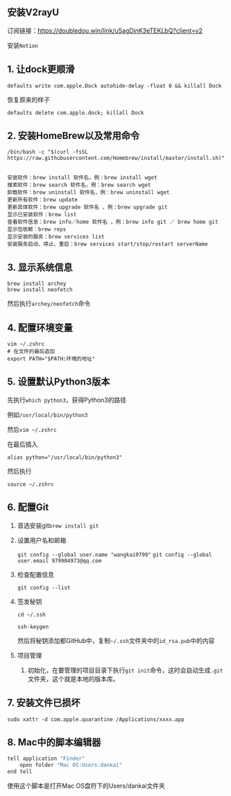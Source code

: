 ## 安装V2rayU

订阅链接：https://doubledou.win/link/u5agDinK3eTEKLbQ?client=v2

安装`Notion`

## 1. 让dock更顺滑

```shell
defaults write com.apple.Dock autohide-delay -float 0 && killall Dock
```

恢复原来的样子

```shell
defaults delete com.apple.dock; killall Dock
```

## 2. 安装HomeBrew以及常用命令

```shell
/bin/bash -c "$(curl -fsSL https://raw.githubusercontent.com/Homebrew/install/master/install.sh)"


安装软件：brew install 软件名，例：brew install wget
搜索软件：brew search 软件名，例：brew search wget
卸载软件：brew uninstall 软件名，例：brew uninstall wget
更新所有软件：brew update
更新具体软件：brew upgrade 软件名 ，例：brew upgrade git
显示已安装软件：brew list
查看软件信息：brew info／home 软件名 ，例：brew info git ／ brew home git
显示包依赖：brew reps
显示安装的服务：brew services list
安装服务启动、停止、重启：brew services start/stop/restart serverName
```

## 3. 显示系统信息

```shell
brew install archey
brew install neofetch
```

然后执行`archey/neofetch`命令

## 4. 配置环境变量

```shell
vim ~/.zshrc
# 在文件的最后追加
export PATH="$PATH:环境的地址"
```

## 5. 设置默认Python3版本

先执行`which python3`，获得Python3的路径

例如`/usr/local/bin/python3`

然后`vim ~/.zshrc`

在最后插入

```shell
alias python="/usr/local/bin/python3"
```

然后执行

`source ~/.zshrc`

## 6. 配置Git

1. 首选安装git`brew install git`

2. 设置用户名和邮箱

    `git config --global user.name "wangkai9799"`
    `git config --global user.email 979904973@qq.com`

3. 检查配置信息

    `git config --list`

4. 签发秘钥

    `cd ~/.ssh`

    `ssh-keygen`

    然后将秘钥添加都GitHub中，复制`~/.ssh`文件夹中的`id_rsa.pub`中的内容

5. 项目管理

    1. 初始化，在要管理的项目目录下执行`git init`命令，这时会自动生成`.git`文件夹，这个就是本地的版本库。

## 7. 安装文件已损坏

`sudo xattr -d com.apple.quarantine /Applications/xxxx.app`

## 8. Mac中的脚本编辑器

~~~javascript
tell application "Finder"
	open folder "Mac OS:Users:dankai"
end tell
~~~

使用这个脚本是打开Mac OS盘符下的Users/dankai文件夹